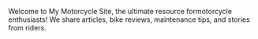 
Welcome to My Motorcycle Site, the ultimate resource formotorcycle enthusiasts!
We share articles, bike reviews, maintenance tips, and stories from riders.